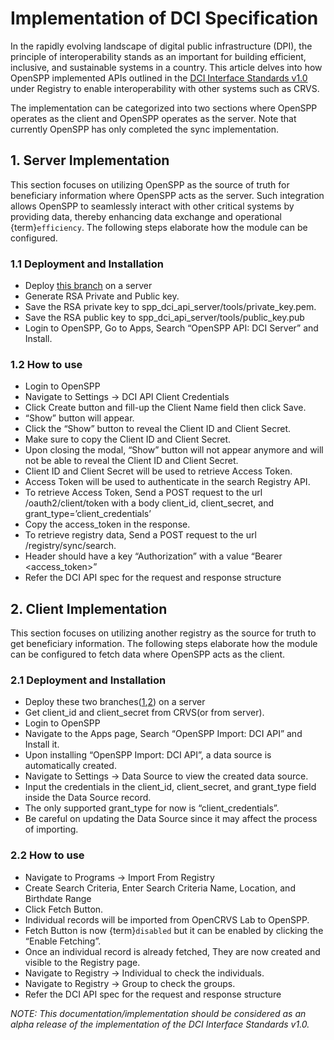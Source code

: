 # Implementation of DCI Specification

In the rapidly evolving landscape of digital public infrastructure (DPI), the principle of interoperability stands as an important for building efficient, inclusive, and sustainable systems in a country. This article delves into how OpenSPP implemented APIs outlined in the [DCI Interface Standards v1.0](https://spdci.github.io/standards/release/html/registry_core_api_v1.0.0.html) under Registry to enable interoperability with other systems such as CRVS.

The implementation can be categorized into two sections where OpenSPP operates as the client and OpenSPP operates as the server. Note that currently OpenSPP has only completed the sync implementation.

## 1. Server Implementation

This section focuses on utilizing OpenSPP as the source of truth for beneficiary information where OpenSPP acts as the server. Such integration allows OpenSPP to seamlessly interact with other critical systems by providing data, thereby enhancing data exchange and operational {term}`efficiency`. The following steps elaborate how the module can be configured.

### 1.1 Deployment and Installation

- Deploy [this branch](https://github.com/OpenSPP/openspp-api/tree/spp_dci_api_server) on a server
- Generate RSA Private and Public key.
- Save the RSA private key to spp_dci_api_server/tools/private_key.pem.
- Save the RSA public key to spp_dci_api_server/tools/public_key.pub
- Login to OpenSPP, Go to Apps, Search “OpenSPP API: DCI Server” and Install.

### 1.2 How to use

- Login to OpenSPP
- Navigate to Settings -> DCI API Client Credentials
- Click Create button and fill-up the Client Name field then click Save.
- “Show” button will appear.
- Click the “Show” button to reveal the Client ID and Client Secret.
- Make sure to copy the Client ID and Client Secret.
- Upon closing the modal, “Show” button will not appear anymore and will not be able to reveal the Client ID and Client Secret.
- Client ID and Client Secret will be used to retrieve Access Token.
- Access Token will be used to authenticate in the search Registry API.
- To retrieve Access Token, Send a POST request to the url <domain>/oauth2/client/token with a body client_id, client_secret, and grant_type=’client_credentials’
- Copy the access_token in the response.
- To retrieve registry data, Send a POST request to the url <domain>/registry/sync/search.
- Header should have a key “Authorization” with a value “Bearer <access_token>”
- Refer the DCI API spec for the request and response structure

## 2. Client Implementation

This section focuses on utilizing another registry as the source for truth to get beneficiary information. The following steps elaborate how the module can be configured to fetch data where OpenSPP acts as the client.

### 2.1 Deployment and Installation

- Deploy these two branches([1](https://github.com/OpenSPP/openspp-api/tree/spp_crvs_import),[2](https://github.com/OpenSPP/openspp-base/tree/spp_data_source)) on a server
- Get client_id and client_secret from CRVS(or from server).
- Login to OpenSPP
- Navigate to the Apps page, Search “OpenSPP Import: DCI API” and Install it.
- Upon installing “OpenSPP Import: DCI API”, a data source is automatically created.
- Navigate to Settings -> Data Source to view the created data source.
- Input the credentials in the client_id, client_secret, and grant_type field inside the Data Source record.
- The only supported grant_type for now is “client_credentials”.
- Be careful on updating the Data Source since it may affect the process of importing.

### 2.2 How to use

- Navigate to Programs -> Import From Registry
- Create Search Criteria, Enter Search Criteria Name, Location, and Birthdate Range
- Click Fetch Button.
- Individual records will be imported from OpenCRVS Lab to OpenSPP.
- Fetch Button is now {term}`disabled` but it can be enabled by clicking the “Enable Fetching”.
- Once an individual record is already fetched, They are now created and visible to the Registry page.
- Navigate to Registry -> Individual to check the individuals.
- Navigate to Registry -> Group to check the groups.
- Refer the DCI API spec for the request and response structure

_NOTE: This documentation/implementation should be considered as an alpha release of the implementation of the DCI Interface Standards v1.0._
